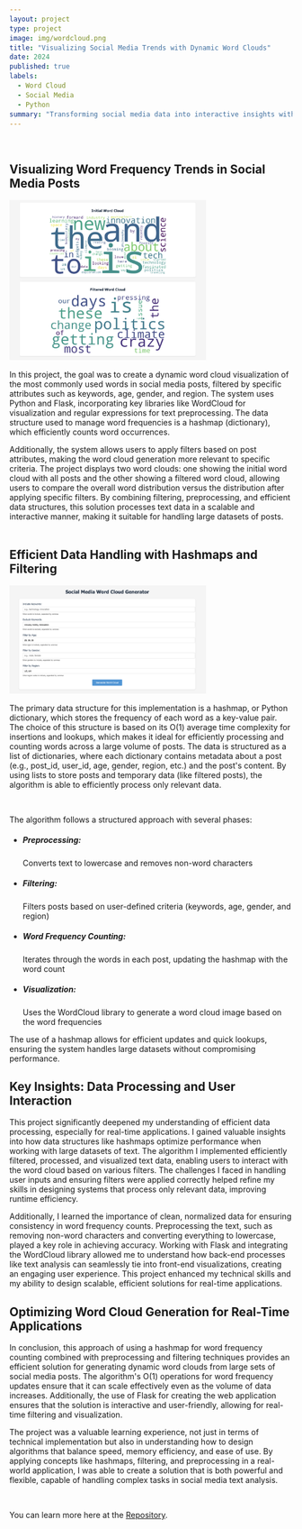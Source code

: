 ```yaml
---
layout: project
type: project
image: img/wordcloud.png
title: "Visualizing Social Media Trends with Dynamic Word Clouds"
date: 2024
published: true
labels:
  - Word Cloud 
  - Social Media
  - Python
summary: "Transforming social media data into interactive insights with dynamic word clouds, filtered by keywords, age, gender, and region"
---
```


<br/>

## Visualizing Word Frequency Trends in Social Media Posts

<img width="350px" class="float-start pe-4" src="../img/wordcloudresult.png">  

In this project, the goal was to create a dynamic word cloud visualization of the most commonly used words in social media posts, filtered by specific attributes such as keywords, age, gender, and region. The system uses Python and Flask, incorporating key libraries like WordCloud for visualization and regular expressions for text preprocessing. The data structure used to manage word frequencies is a hashmap (dictionary), which efficiently counts word occurrences. 

Additionally, the system allows users to apply filters based on post attributes, making the word cloud generation more relevant to specific criteria. The project displays two word clouds: one showing the initial word cloud with all posts and the other showing a filtered word cloud, allowing users to compare the overall word distribution versus the distribution after applying specific filters. By combining filtering, preprocessing, and efficient data structures, this solution processes text data in a scalable and interactive manner, making it suitable for handling large datasets of posts.
<br/> <br/>

## Efficient Data Handling with Hashmaps and Filtering

<img width="350px" class="float-start pe-4" src="../img/generator.png">

The primary data structure for this implementation is a hashmap, or Python dictionary, which stores the frequency of each word as a key-value pair. The choice of this structure is based on its O(1) average time complexity for insertions and lookups, which makes it ideal for efficiently processing and counting words across a large volume of posts. The data is structured as a list of dictionaries, where each dictionary contains metadata about a post (e.g., post_id, user_id, age, gender, region, etc.) and the post's content. By using lists to store posts and temporary data (like filtered posts), the algorithm is able to efficiently process only relevant data.

<br/>

The algorithm follows a structured approach with several phases:

- ##### Preprocessing:
  Converts text to lowercase and removes non-word characters
- ##### Filtering:
  Filters posts based on user-defined criteria (keywords, age, gender, and region)
- ##### Word Frequency Counting:
  Iterates through the words in each post, updating the hashmap with the word count
- ##### Visualization:
  Uses the WordCloud library to generate a word cloud image based on the word frequencies

The use of a hashmap allows for efficient updates and quick lookups, ensuring the system handles large datasets without compromising performance.


## Key Insights: Data Processing and User Interaction 

This project significantly deepened my understanding of efficient data processing, especially for real-time applications. I gained valuable insights into how data structures like hashmaps optimize performance when working with large datasets of text. The algorithm I implemented efficiently filtered, processed, and visualized text data, enabling users to interact with the word cloud based on various filters. The challenges I faced in handling user inputs and ensuring filters were applied correctly helped refine my skills in designing systems that process only relevant data, improving runtime efficiency.

Additionally, I learned the importance of clean, normalized data for ensuring consistency in word frequency counts. Preprocessing the text, such as removing non-word characters and converting everything to lowercase, played a key role in achieving accuracy. Working with Flask and integrating the WordCloud library allowed me to understand how back-end processes like text analysis can seamlessly tie into front-end visualizations, creating an engaging user experience. This project enhanced my technical skills and my ability to design scalable, efficient solutions for real-time applications.


## Optimizing Word Cloud Generation for Real-Time Applications

In conclusion, this approach of using a hashmap for word frequency counting combined with preprocessing and filtering techniques provides an efficient solution for generating dynamic word clouds from large sets of social media posts. The algorithm's O(1) operations for word frequency updates ensure that it can scale effectively even as the volume of data increases. Additionally, the use of Flask for creating the web application ensures that the solution is interactive and user-friendly, allowing for real-time filtering and visualization.

The project was a valuable learning experience, not just in terms of technical implementation but also in understanding how to design algorithms that balance speed, memory efficiency, and ease of use. By applying concepts like hashmaps, filtering, and preprocessing in a real-world application, I was able to create a solution that is both powerful and flexible, capable of handling complex tasks in social media text analysis.


<br/>


You can learn more here at the [Repository](https://github.com/ellieishii/ICS311_Assignment6/tree/ellie-task-3).
